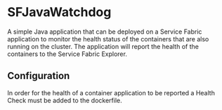 # SFJavaWatchdog
A simple Java application that can be deployed on a Service Fabric application to monitor the health status of the containers that are also running on the cluster. The application will report the health of the containers to the Service Fabric Explorer.

## Configuration
In order for the health of a container application to be reported a Health Check must be added to the dockerfile.
